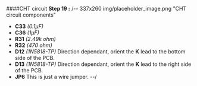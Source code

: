 ####CHT circuit
**Step 19 :**
/-- 337x260 img/placeholder_image.png "CHT circuit components"

- **C33**	*(0.1µF)*
- **C36**	*(1µF)* 
- **R31**	*(2.49k ohm)*
- **R32**	*(470 ohm)*
- **D12**	*(1N5818-TP)* Direction dependant, orient the **K** lead to the bottom side of the PCB.
- **D13**	*(1N5818-TP)* Direction dependant, orient the **K** lead to the right side of the PCB.
- **JP6**	This is just a wire jumper.
--/
